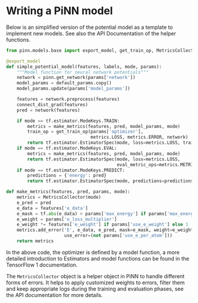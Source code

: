 # Writing a PiNN model

Below is an simplified version of the potential model as a template to implement
new models. See also the API Documentation of the helper functions.

```Python
from pinn.models.base import export_model, get_train_op, MetricsCollector

@export_model
def simple_potential_model(features, labels, mode, params):
    """Model function for neural network potentials"""
    network = pinn.get_network(params['network'])
    model_params = default_params.copy()
    model_params.update(params['model_params'])

    features = network.preprocess(features)
    connect_dist_grad(features)
    pred = network(features)

    if mode == tf.estimator.ModeKeys.TRAIN:
        metrics = make_metrics(features, pred, model_params, mode)
        train_op = get_train_op(params['optimizer'],
                                metrics.LOSS, metrics.ERROR, network)
        return tf.estimator.EstimatorSpec(mode, loss=metrics.LOSS, train_op=train_op)
    if mode == tf.estimator.ModeKeys.EVAL:
        metrics = make_metrics(features, pred, model_params, mode)
        return tf.estimator.EstimatorSpec(mode, loss=metrics.LOSS,
                                          eval_metric_ops=metrics.METRICS)
    if mode == tf.estimator.ModeKeys.PREDICT:
        predictions = {'energy': pred}
        return tf.estimator.EstimatorSpec(mode, predictions=predictions)

def make_metrics(features, pred, params, mode):
    metrics = MetricsCollector(mode)
    e_pred = pred
    e_data = features['e_data']
    e_mask = tf.abs(e_data) > params['max_energy'] if params['max_energy'] else None
    e_weight = params['e_loss_multiplier']
    e_weight *= features['e_weight'] if params['use_e_weight'] else 1
    metrics.add_error('E', e_data, e_pred, mask=e_mask, weight=e_weight,
                      use_error=(not params['use_e_per_atom']))
    return metrics
```

In the above code, the optimizer is defined by a model function, a more detailed
introduction to Estimators and model functions can be found in the TensorFlow 1
documentation.

The `MetricsCollector` object is a helper object in PiNN to handle different
forms of errors. It helps to apply customized weights to errors, filter them and
keep appropriate logs during the training and evaluation phases, see the API
documentation for more details.
